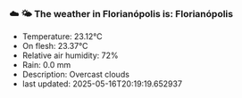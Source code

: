 ### ☁️ 🌤️  The weather in Florianópolis is: Florianópolis

- Temperature: 23.12°C
- On flesh: 23.37°C
- Relative air humidity: 72%
- Rain: 0.0 mm
- Description: Overcast clouds
- last updated: 2025-05-16T20:19:19.652937
